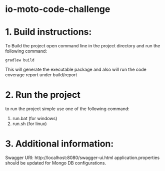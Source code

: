 # io-moto-code-challenge

# 1. Build instructions:
To Build the project open command line in the project directory and run the following command:

	gradlew build

This will generate the executable package and also will run the code coverage report under build/report

# 2. Run the project
to run the project simple use one of the following command:
1. run.bat (for windows)
2. run.sh (for linux)

# 3. Additional information:
Swagger URI: http://localhost:8080/swagger-ui.html
application.properties should be updated for Mongo DB configurations.
